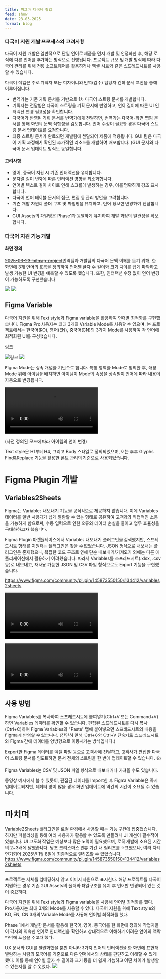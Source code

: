 ```yaml
---
title: 피그마 다국어 협업
feed: show
date: 23-03-2025
format: blog
---
```


### 다국어 지원 개발 프로세스와 고려사항
다국어 지원 개발은 일반적으로 단일 언어로 제품을 먼저 개발 및 안정화한 후, 해당 로직에 다른 언어를 추가하는 방식으로 진행됩니다. 프로젝트 규모 및 개발 방식에 따라 다국어 관리를 위해 전용 소프트웨어를 활용하거나 엑셀 시트와 같은 스프레드시트를 사용할 수 있습니다.

다국어 작업은 주로 기획자 또는 디자이너와 번역(감수) 담당자 간의 문서 교환을 통해 이루어집니다.
- 번역가는 기존 기획 문서를 기반으로 1차 다국어 스트링 문서를 개발합니다.
- 기획자는 전달받은 다국어 스트링을 기획 문서에 반영하고, 언어 길이에 따른 UI 인터랙션 변경 필요성을 확인합니다.
- 다국어가 반영된 기획 문서를 번역가에게 전달하면, 번역가는 다국어-화면 맵핑 문서를 통해 화면의 문맥 적합성을 검토합니다. 언어 수정이 필요한 경우 다국어 스트링 문서 업데이트를 요청합니다.
- 최종 스트링 문서가 완료되면 개발팀에 전달되어 제품에 적용됩니다. GUI 팀은 다국어 기획 과정에서 확인된 추가적인 리소스를 개발하여 배포합니다. (GUI 문서와 다국어 문서 업데이트 방식도 동일합니다.)

#### 고려사항
- 영어, 중국어 지원 시 기존 인터랙션을 유지합니다.
- 문자열 길이 변화에 따른 인터랙션 영향을 최소화합니다.
- 언어별 텍스트 길이 차이로 인해 스크롤이 발생하는 경우, 이를 명확하게 강조 표시합니다.
- 다국어 언어 테이블 문서의 접근, 편집 등 관리 방안을 고려합니다.
- 기존 개발 자원의 폴더 구조 및 파일명을 유지하고, 언어 정보만 변경하여 전달합니다.
- GUI Assets의 파일명은 Phase1과 동일하게 유지하여 개발 과정의 일관성을 확보합니다.

### 다국어 지원 기능 개발
#### 화면 정의

~~[2025-03-23-bitmap-project](_posts/2025-03-23-bitmap-project.md)~~번역팀과 개발팀의 다국어 문맥 이해를 돕기 위해, 한 화면에 3개 언어의 흐름을 정의하여 언어별 글자 수 길이와 크기 차이를 쉽게 파악하고 발생 가능한 UI 변경을 예측할 수 있도록 했습니다. 또한, 인터랙션 수정 없이 언어 변경이 가능하도록 구현했습니다

![](/assets/img/03_bp_screen_Flow_1.png)
![](/assets/img/03_bp_screen_Flow_2.png)



## Figma Variable

다국어 지원을 위해 Text style과 Figma variable을 활용하여 언어별 최적화를 구현했습니다. Figma Pro 사용자는 최대 3개의 Variable Mode를 사용할 수 있으며, 본 프로젝트에서는 한국어(KO), 영어(EN), 중국어(CN)의 3가지 Mode를 사용하여 각 언어에 최적화된 UI를 구성했습니다.

[링크](https://help.figma.com/hc/en-us/articles/15145852043927-Create-and-manage-variables)

![링크](/assets/img/03_bp_help_center.png)
![](/assets/img/03_bp_figma_variable.png)

Figma Mode는 상속 개념을 기반으로 합니다. 특정 영역을 Mode로 정의한 후, 해당 Mode 위에 아이템을 배치하면 아이템이 Mode의 속성을 상속받아 언어에 따라 내용이 자동으로 변경됩니다.

![](/assets/img/bp_video_mode.mp4)

(사전 정의된 모드에 따라 아이템의 언어 변경)

Text style은 H1부터 H4, 그리고 Body 스타일로 정의되었으며, 이는 추후 Glyphs Find&Replace 기능을 활용한 폰트 관리의 기준으로 사용되었습니다.

# Figma Plugin 개발
## Variables2Sheets

Figma는 Variables 내보내기 기능을 공식적으로 제공하지 않습니다. 이에 Variables 데이터를 일반 사용자가 쉽게 열람할 수 있는 형태로 공유하여 고객과의 직접적인 소통을 가능하게 함으로써, 수동 입력으로 인한 오류와 데이터 손실을 줄이고 업무 효율성을 극대화하고자 했습니다.

Figma Plugin 마켓플레이스에서 Variables 내보내기 플러그인을 검색했지만, 스프레드시트 형태를 지원하는 플러그인은 찾을 수 없었습니다. JSON 형식으로 내보내는 플러그인은 존재했으나, 복잡한 코드 구조로 인해 단순 내보내기/가져오기 외에는 다른 애플리케이션에서 활용하기 어려웠습니다. 따라서 Variables를 스프레드시트(.xlsx, .csv 등)로 내보내고, 재사용 가능한 JSON 및 CSV 파일 형식으로도 Export 기능을 구현했습니다.

https://www.figma.com/community/plugin/1458735501504134412/variables2sheets

![](/assets/img/bp_video_plugin_shortcut.mp4)


![](/assets/img/bp_video_plugin_shortcut.mp4)


## 사용 방법

Figma Variables를 복사하여 스프레드시트에 붙여넣기(Ctrl+V 또는 Command+V)하면 Variables 데이터를 확인할 수 있습니다. 편집된 스프레드시트를 다시 복사(Ctrl+C)하여 Figma Variables의 "Paste" 탭에 붙여넣으면 스프레드시트의 내용을 Figma에 반영할 수 있습니다. (간단히 말해, Ctrl+C와 Ctrl+V 단축키로 스프레드시트와 Figma 간에 데이터를 양방향으로 이동시키는 방식입니다.)

Export한 Figma 데이터를 엑셀 파일 등으로 고객사에 전달하고, 고객사가 편집한 다국어 스트링 문서를 임포트하면 문서 전체의 스트링을 한 번에 업데이트할 수 있습니다. 👍

Figma Variables는 CSV 및 JSON 파일 형식으로 내보내거나 가져올 수도 있습니다.

동영상 예시에서 볼 수 있듯이, 편집된 데이터를 Import한 후 Figma Variable은 즉시 업데이트되지만, 데이터 양이 많을 경우 화면 업데이트에 약간의 시간이 소요될 수 있습니다.

# 마치며
Variable2Sheets 플러그인을 로컬 환경에서 사용할 때는 기능 구현에 집중했습니다. 하지만 퍼블리싱을 통해 여러 사용자가 활용할 수 있도록 만들려니 UI 개선이 필수적이었습니다. UI 고도화 작업은 예상보다 많은 노력이 필요했으며, 로직 개발에 소요된 시간의 2~3배에 달했습니다. 당초 크리스마스 연휴 기간 내 릴리즈를 목표했으나, 여러 차례 연기되어 2025년 1월 8일에 최종적으로 릴리즈할 수 있었습니다.
https://www.figma.com/community/plugin/1458735501504134412/variables2sheets








-----

프로젝트는 서체를 임베딩하지 않고 이미지 자원으로 표시한다. 해당 프로젝트를 다국어 지원하는 경우 기존 GUI Assets의 폴더와 파일구조를 유지 후 언어만 변경되어 있는 것이 중요하다. 



다국어 지원을 위해 Text style와 Figma variable을 사용해 언어별 최적화를 했다.  Pro사용자는 최대 3개의 Mode를 사용할 수 있다. 다국어 지원을 위해 Text style와 KO, EN, CN 3개의 Variable Mode를 사용해 언어별 최적화를 했다.


Phase 1에서 개발한 문서를 활용해 한국어, 영어, 중국어를 한 화면에 정의해 작업자들이 각자의 익숙한 언어로 인터랙션을 확인하고 상대적으로 이해하기 어려운 언어의 맥락 파악에 도움을 주고자 했다.

UX 문서와 GUI를 일원화했을 뿐만 아니라 3가지 언어의 인터랙션을 한 화면에 표현해 열람하는 사람의 모국어를 기준으로 다른 언어에서의 상태를 판단하고 이해할 수 있게 했다. 이를 통해 언어별 글자 수 길이와 크기 등을 더 쉽게 가늠하고 어떤 차이가 발생할 수 있는지를 알 수 있었다.
![](/assets/img/03_bp_screen_Flow_2.png)




--------